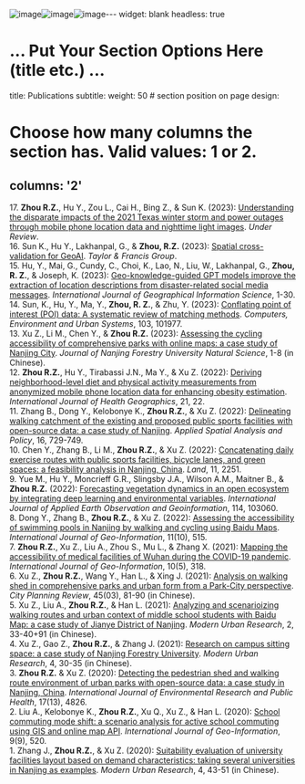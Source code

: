 ![image](https://github.com/ryan-zhenqi-zhou/Ryan-Profile/assets/90157614/e21b8ae2-74d8-4779-8a8f-0da49e65c9b6)![image](https://github.com/ryan-zhenqi-zhou/Ryan-Profile/assets/90157614/c64c58b9-7bd0-45cf-b8c7-965e3a3d566a)![image](https://github.com/ryan-zhenqi-zhou/Ryan-Profile/assets/90157614/d22fc805-aab9-4821-8b5a-911ba504f3a0)---
widget: blank
headless: true

# ... Put Your Section Options Here (title etc.) ...
title: Publications
subtitle:
weight: 50  # section position on page
design:
  # Choose how many columns the section has. Valid values: 1 or 2.
  columns: '2'
---
17\. **Zhou R.Z.**, Hu Y., Zou L., Cai H., Bing Z., & Sun K. (2023): [Understanding the disparate impacts of the 2021 Texas winter storm and power outages through mobile phone location data and nighttime light images](http://dx.doi.org/10.2139/ssrn.4631641). *Under Review*.\
16\. Sun K., Hu Y., Lakhanpal, G., & **Zhou, R.Z.** (2023): [Spatial cross-validation for GeoAI](https://www.acsu.buffalo.edu/~yhu42/papers/2023_GeoAIHandbook_SpatialCV.pdf). *Taylor & Francis Group*.\
15\. Hu, Y., Mai, G., Cundy, C., Choi, K., Lao, N., Liu, W., Lakhanpal, G., **Zhou, R. Z.**, & Joseph, K. (2023): [Geo-knowledge-guided GPT models improve the extraction of location descriptions from disaster-related social media messages](https://www.acsu.buffalo.edu/~yhu42/papers/2023_IJGIS_Geo-GPT.pdf). *International Journal of Geographical Information Science*, 1-30.\
14\. Sun, K., Hu, Y., Ma, Y., **Zhou, R. Z.**, & Zhu, Y. (2023): [Conflating point of interest (POI) data: A systematic review of matching methods](https://ryan-zhenqi-zhou.github.io/2023_CEUS_POIConflation.pdf). *Computers, Environment and Urban Systems*, 103, 101977.\
13\. Xu Z., Li M., Chen Y., & **Zhou R.Z.** (2023): [Assessing the cycling accessibility of comprehensive parks with online maps: a case study of Nanjing City](https://ryan-zhenqi-zhou.github.io/njlyxb-1-8.pdf). *Journal of Nanjing Forestry University Natural Science*, 1-8 (in Chinese).\
12\. **Zhou R.Z.**, Hu Y., Tirabassi J.N., Ma Y., & Xu Z. (2022): [Deriving neighborhood-level diet and physical activity measurements from anonymized mobile phone location data for enhancing obesity estimation](https://ryan-zhenqi-zhou.github.io/s12942-022-00321-4.pdf). *International Journal of Health Geographics*, 21, 22.\
11\. Zhang B., Dong Y., Kelobonye K., **Zhou R.Z.**, & Xu Z. (2022): [Delineating walking catchment of the existing and proposed public sports facilities with open-source data: a case study of Nanjing](https://www.researchgate.net/publication/366671875_Delineating_Walking_Catchment_of_the_Existing_and_Proposed_Public_Sports_Facilities_with_Open-Source_Data_A_Case_Study_of_Nanjing). *Applied Spatial Analysis and Policy*, 16, 729-749.\
10\. Chen Y., Zhang B., Li M., **Zhou R.Z.**, & Xu Z. (2022): [Concatenating daily exercise routes with public sports facilities, bicycle lanes, and green spaces: a feasibility analysis in Nanjing, China](https://ryan-zhenqi-zhou.github.io/land-11-02251-v2.pdf). *Land*, 11, 2251.\
9\. Yue M., Hu Y., Moncrieff G.R., Slingsby J.A., Wilson A.M., Maitner B., & **Zhou R.Z.** (2022): [Forecasting vegetation dynamics in an open ecosystem by integrating deep learning and environmental variables](https://ryan-zhenqi-zhou.github.io/1-s2.0-S1569843222002485-main.pdf). *International Journal of Applied Earth Observation and Geoinformation*, 114, 103060.\
8\. Dong Y., Zhang B., **Zhou R.Z.**, & Xu Z. (2022): [Assessing the accessibility of swimming pools in Nanjing by walking and cycling using Baidu Maps](https://ryan-zhenqi-zhou.github.io/ijgi-11-00515.pdf). *International Journal of Geo-Information*, 11(10), 515.\
7\. **Zhou R.Z.**, Xu Z., Liu A., Zhou S., Mu L., & Zhang X. (2021): [Mapping the accessibility of medical facilities of Wuhan during the COVID-19 pandemic](https://ryan-zhenqi-zhou.github.io/ijgi-10-00318.pdf). *International Journal of Geo-Information*, 10(5), 318.\
6\. Xu Z., **Zhou R.Z.**, Wang Y., Han L., & Xing J. (2021): [Analysis on walking shed in comprehensive parks and urban form from a Park-City perspective](https://ryan-zhenqi-zhou.github.io/cpr-1002-1329.pdf). *City Planning Review*, 45(03), 81-90 (in Chinese).\
5\. Xu Z., Liu A., **Zhou R.Z.**, & Han L. (2021): [Analyzing and scenarioizing walking routes and urban context of middle school students with Baidu Map: a case study of Jianye District of Nanjing](https://ryan-zhenqi-zhou.github.io/tx-0033-08.pdf). *Modern Urban Research*, 2, 33-40+91 (in Chinese).\
4\. Xu Z., Gao Z., **Zhou R.Z.**, & Zhang J. (2021): [Research on campus sitting space: a case study of Nanjing Forestry University](https://ryan-zhenqi-zhou.github.io/zx-0030-06.pdf). *Modern Urban Research*, 4, 30-35 (in Chinese).\
3\. **Zhou R.Z.** & Xu Z. (2020): [Detecting the pedestrian shed and walking route environment of urban parks with open-source data: a case study in Nanjing, China](https://ryan-zhenqi-zhou.github.io/ijerph-17-04826-v2.pdf). *International Journal of Environmental Research and Public Health*, 17(13), 4826.\
2\. Liu A., Kelobonye K., **Zhou R.Z.**, Xu Q., Xu Z., & Han L. (2020): [School commuting mode shift: a scenario analysis for active school commuting using GIS and online map API](https://ryan-zhenqi-zhou.github.io/ijgi-09-00520.pdf). *International Journal of Geo-Information*, 9(9), 520.\
1\. Zhang J., **Zhou R.Z.**, & Xu Z. (2020): [Suitability evaluation of university facilities layout based on demand characteristics: taking several universities in Nanjing as examples](https://ryan-zhenqi-zhou.github.io/ss-0043-09.pdf). *Modern Urban Research*, 4, 43-51 (in Chinese).

